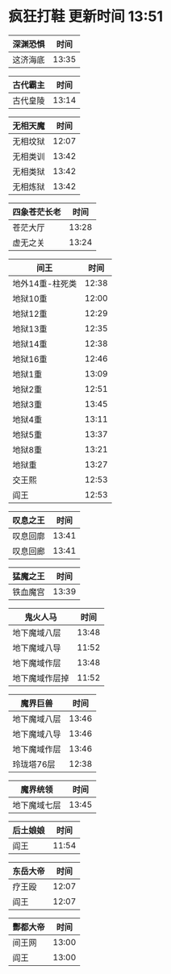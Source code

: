 # 疯狂打鞋 更新时间 13:51

| 深渊恐惧   | 时间    |
|--------|-------|
| 这济海底 | 13:35 |

| 古代霸主   | 时间    |
|--------|-------|
| 古代皇陵 | 13:14 |

| 无相天魔   | 时间    |
|--------|-------|
| 无相坟狱 | 12:07 |
| 无相类训 | 13:42 |
| 无相类狱 | 13:42 |
| 无相炼狱 | 13:42 |

| 四象苍茫长老   | 时间    |
|--------|-------|
| 苍茫大厅 | 13:28 |
| 虚无之关 | 13:24 |

| 间王   | 时间    |
|--------|-------|
| 地外14重-柱死类 | 12:38 |
| 地狱10重 | 12:00 |
| 地狱12重 | 12:29 |
| 地狱13重 | 12:35 |
| 地狱14重 | 12:38 |
| 地狱16重 | 12:46 |
| 地狱1重 | 13:09 |
| 地狱2重 | 12:51 |
| 地狱3重 | 13:45 |
| 地狱4重 | 13:11 |
| 地狱5重 | 13:37 |
| 地狱8重 | 13:21 |
| 地狱重 | 13:27 |
| 交王熙 | 12:53 |
| 阎王 | 12:53 |

| 叹息之王   | 时间    |
|--------|-------|
| 叹息回廓 | 13:41 |
| 叹息回廊 | 13:41 |

| 猛魔之王   | 时间    |
|--------|-------|
| 铁血魔宫 | 13:39 |

| 鬼火人马   | 时间    |
|--------|-------|
| 地下魔域八层 | 13:48 |
| 地下魔域八导 | 11:52 |
| 地下魔域作层 | 13:48 |
| 地下魔域作层掉 | 11:52 |

| 魔界巨兽   | 时间    |
|--------|-------|
| 地下魔域八层 | 13:46 |
| 地下魔域八导 | 13:46 |
| 地下魔域作层 | 13:46 |
| 玲珑塔76层 | 12:38 |

| 魔界统领   | 时间    |
|--------|-------|
| 地下魔域七层 | 13:45 |

| 后土娘娘   | 时间    |
|--------|-------|
| 阎王 | 11:54 |

| 东岳大帝   | 时间    |
|--------|-------|
| 疗王殴 | 12:07 |
| 阎王 | 12:07 |

| 酆都大帝   | 时间    |
|--------|-------|
| 间王网 | 13:00 |
| 阎王 | 13:00 |